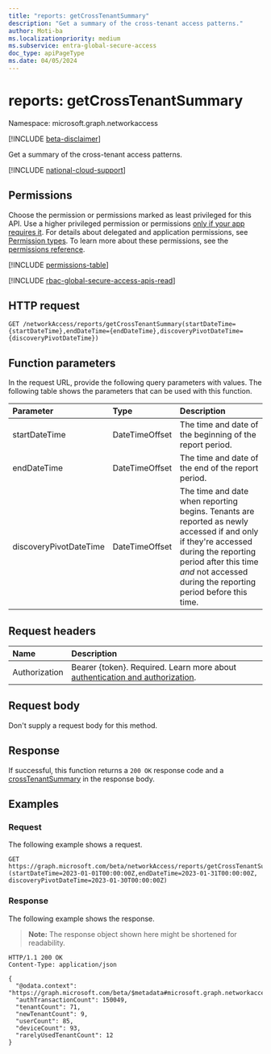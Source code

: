 ```yaml
---
title: "reports: getCrossTenantSummary"
description: "Get a summary of the cross-tenant access patterns."
author: Moti-ba
ms.localizationpriority: medium
ms.subservice: entra-global-secure-access
doc_type: apiPageType
ms.date: 04/05/2024
---
```


# reports: getCrossTenantSummary
Namespace: microsoft.graph.networkaccess

[!INCLUDE [beta-disclaimer](../../includes/beta-disclaimer.md)]

Get a summary of the cross-tenant access patterns.

[!INCLUDE [national-cloud-support](../../includes/global-only.md)]

## Permissions
Choose the permission or permissions marked as least privileged for this API. Use a higher privileged permission or permissions [only if your app requires it](/graph/permissions-overview#best-practices-for-using-microsoft-graph-permissions). For details about delegated and application permissions, see [Permission types](/graph/permissions-overview#permission-types). To learn more about these permissions, see the [permissions reference](/graph/permissions-reference).

<!-- { "blockType": "permissions", "name": "networkaccess_reports_getcrosstenantsummary" } -->
[!INCLUDE [permissions-table](../includes/permissions/networkaccess-reports-getcrosstenantsummary-permissions.md)]

[!INCLUDE [rbac-global-secure-access-apis-read](../includes/rbac-for-apis/rbac-global-secure-access-apis-read.md)]

## HTTP request

<!-- {
  "blockType": "ignored"
}
-->
``` http
GET /networkAccess/reports/getCrossTenantSummary(startDateTime={startDateTime},endDateTime={endDateTime},discoveryPivotDateTime={discoveryPivotDateTime})
```

## Function parameters
In the request URL, provide the following query parameters with values.
The following table shows the parameters that can be used with this function.

|Parameter|Type|Description|
|:---|:---|:---|
|startDateTime|DateTimeOffset|The time and date of the beginning of the report period.|
|endDateTime|DateTimeOffset|The time and date of the end of the report period.|
|discoveryPivotDateTime|DateTimeOffset|The time and date when reporting begins. Tenants are reported as newly accessed if and only if they're accessed during the reporting period after this time *and* not accessed during the reporting period before this time.|


## Request headers
|Name|Description|
|:---|:---|
|Authorization|Bearer {token}. Required. Learn more about [authentication and authorization](/graph/auth/auth-concepts).|

## Request body
Don't supply a request body for this method.

## Response

If successful, this function returns a `200 OK` response code and a [crossTenantSummary](../resources/networkaccess-crosstenantsummary.md) in the response body.

## Examples

### Request
The following example shows a request.
<!-- {
  "blockType": "request",
  "name": "reportsthis.getcrosstenantsummary"
}
-->
``` http
GET https://graph.microsoft.com/beta/networkAccess/reports/getCrossTenantSummary (startDateTime=2023-01-01T00:00:00Z,endDateTime=2023-01-31T00:00:00Z, discoveryPivotDateTime=2023-01-30T00:00:00Z)
```


### Response
The following example shows the response.
>**Note:** The response object shown here might be shortened for readability.
<!-- {
  "blockType": "response",
  "truncated": true,
  "@odata.type": "microsoft.graph.networkaccess.crossTenantSummary"
}
-->
``` http
HTTP/1.1 200 OK
Content-Type: application/json

{
  "@odata.context": "https://graph.microsoft.com/beta/$metadata#microsoft.graph.networkaccess.crossTenantSummary",
  "authTransactionCount": 150049,
  "tenantCount": 71,
  "newTenantCount": 9,
  "userCount": 85,
  "deviceCount": 93,
  "rarelyUsedTenantCount": 12
}
```

